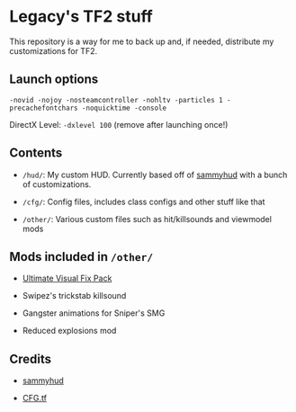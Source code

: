 # Legacy's TF2 stuff

This repository is a way for me to back up and, if needed, distribute my customizations for TF2.

## Launch options

`-novid -nojoy -nosteamcontroller -nohltv -particles 1 -precachefontchars -noquicktime -console`

DirectX Level: `-dxlevel 100` (remove after launching once!)

## Contents

- `/hud/`: My custom HUD. Currently based off of [sammyhud](https://github.com/sammybun/sammyhud) with a bunch of customizations.

- `/cfg/`: Config files, includes class configs and other stuff like that

- `/other/`: Various custom files such as hit/killsounds and viewmodel mods

## Mods included in `/other/`

- [Ultimate Visual Fix Pack](https://github.com/agrastiOs/Ultimate-TF2-Visual-Fix-Pack)

- Swipez's trickstab killsound

- Gangster animations for Sniper's SMG

- Reduced explosions mod

## Credits

- [sammyhud](https://github.com/sammybun/sammyhud)

- [CFG.tf](https://cfg.tf)
